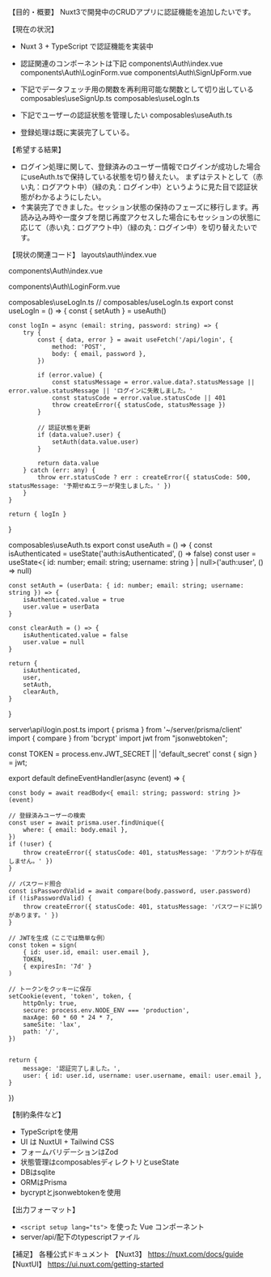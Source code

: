 【目的・概要】
Nuxt3で開発中のCRUDアプリに認証機能を追加したいです。

【現在の状況】
- Nuxt 3 + TypeScript で認証機能を実装中
- 認証関連のコンポーネントは下記
components\Auth\index.vue
components\Auth\LoginForm.vue
components\Auth\SignUpForm.vue

- 下記でデータフェッチ用の関数を再利用可能な関数として切り出している
composables\useSignUp.ts
composables\useLogIn.ts

- 下記でユーザーの認証状態を管理したい
composables\useAuth.ts

- 登録処理は既に実装完了している。

【希望する結果】
- ログイン処理に関して、登録済みのユーザー情報でログインが成功した場合にuseAuth.tsで保持している状態を切り替えたい。
まずはテストとして（赤い丸：ログアウト中）（緑の丸：ログイン中）というように見た目で認証状態がわかるようにしたい。
- ↑実装完了できました。セッション状態の保持のフェーズに移行します。再読み込み時や一度タブを閉じ再度アクセスした場合にもセッションの状態に応じて（赤い丸：ログアウト中）（緑の丸：ログイン中）を切り替えたいです。

【現状の関連コード】
layouts\auth\index.vue
<script setup lang="ts">
const { isAuthenticated } = useAuth()

</script>

<template>
    <div>
        <div class="flex items-center space-x-2">
            <span :class="[
                'w-3 h-3 rounded-full',
                isAuthenticated ? 'bg-green-500' : 'bg-red-800'
            ]"></span>
            <span>{{ isAuthenticated ? 'ログイン中' : 'ログアウト中' }}</span>
        </div>
        <h1 class="font-bold text-3xl text-center m-4">Auth</h1>
        <slot />
    </div>
</template>

<style scoped></style>

components\Auth\index.vue
<script setup lang="ts">
import type { TabsItem } from '@nuxt/ui'

const items = [
    {
        label: 'ログイン',
        // description: 'Make changes to your account here. Click save when you\'re done.',
        icon: 'i-lucide-lock',
        slot: 'Login' as const
    },
    {
        label: 'アカウント作成',
        // description: 'Change your password here. After saving, you\'ll be logged out.',
        icon: 'i-lucide-user',
        slot: 'SignUp' as const
    }
] satisfies TabsItem[]
</script>

<template>
    <UTabs :items="items" variant="pill" class="gap-4 max-w-md m-auto" :ui="{ trigger: 'grow' }">
        <template #Login>
            <AuthLoginForm class="flex flex-col items-center" />
        </template>

        <template #SignUp>
            <AuthSignUpForm class="flex flex-col items-center" />
        </template>
    </UTabs>
</template>


components\Auth\LoginForm.vue
<script setup lang="ts">
import * as z from 'zod'
import type { FormSubmitEvent } from '@nuxt/ui'

// Zod初期化の記述
const schema = z.object({
    email: z.string().email('Invalid email'),
    password: z.string().min(6, 'Must be at least 6 characters')
})

type Schema = z.output<typeof schema>

const state = reactive<Partial<Schema>>({
    email: undefined,
    password: undefined
})

// フォーム送信後のミニポップアップ
const toast = useToast()

// 登録処理のハンドラー

const { logIn } = useLogIn()

const onSubmit = async (event: FormSubmitEvent<Schema>) => {
    try {
        console.table(event.data)

        await logIn(event.data.email, event.data.password)

        toast.add({ title: 'Success', description: 'ログインしました。', color: 'success' })
    } catch (err: any) {
        toast.add({ title: 'ログイン失敗', description: err.statusMessage || 'エラーが発生しました', color: 'error' })
    }
}
</script>

<template>
    <UForm :schema="schema" :state="state" class="space-y-4" @submit.prevent="onSubmit">
        <UFormField label="メールアドレス" name="email">
            <UInput v-model="state.email" />
        </UFormField>

        <UFormField label="パスワード" name="password">
            <UInput v-model="state.password" type="password" />
        </UFormField>

        <UButton type="submit">
            ログイン
        </UButton>
    </UForm>
</template>


composables\useLogIn.ts
// composables/useLogIn.ts
export const useLogIn = () => {
    const { setAuth } = useAuth()

    const logIn = async (email: string, password: string) => {
        try {
            const { data, error } = await useFetch('/api/login', {
                method: 'POST',
                body: { email, password },
            })

            if (error.value) {
                const statusMessage = error.value.data?.statusMessage || error.value.statusMessage || 'ログインに失敗しました。'
                const statusCode = error.value.statusCode || 401
                throw createError({ statusCode, statusMessage })
            }

            // 認証状態を更新
            if (data.value?.user) {
                setAuth(data.value.user)
            }

            return data.value
        } catch (err: any) {
            throw err.statusCode ? err : createError({ statusCode: 500, statusMessage: '予期せぬエラーが発生しました。' })
        }
    }

    return { logIn }
}


composables\useAuth.ts
export const useAuth = () => {
    const isAuthenticated = useState<boolean>('auth:isAuthenticated', () => false)
    const user = useState<{ id: number; email: string; username: string } | null>('auth:user', () => null)

    const setAuth = (userData: { id: number; email: string; username: string }) => {
        isAuthenticated.value = true
        user.value = userData
    }

    const clearAuth = () => {
        isAuthenticated.value = false
        user.value = null
    }

    return {
        isAuthenticated,
        user,
        setAuth,
        clearAuth,
    }
}


server\api\login.post.ts
import { prisma } from '~/server/prisma/client'
import { compare } from 'bcrypt'
import jwt from "jsonwebtoken";

const TOKEN = process.env.JWT_SECRET || 'default_secret'
const { sign } = jwt;

export default defineEventHandler(async (event) => {

    const body = await readBody<{ email: string; password: string }>(event)

    // 登録済みユーザーの検索
    const user = await prisma.user.findUnique({
        where: { email: body.email },
    })
    if (!user) {
        throw createError({ statusCode: 401, statusMessage: 'アカウントが存在しません。' })
    }

    // パスワード照合
    const isPasswordValid = await compare(body.password, user.password)
    if (!isPasswordValid) {
        throw createError({ statusCode: 401, statusMessage: 'パスワードに誤りがあります。' })
    }

    // JWTを生成（ここでは簡単な例）
    const token = sign(
        { id: user.id, email: user.email },
        TOKEN,
        { expiresIn: '7d' }
    )

    // トークンをクッキーに保存
    setCookie(event, 'token', token, {
        httpOnly: true,
        secure: process.env.NODE_ENV === 'production',
        maxAge: 60 * 60 * 24 * 7,
        sameSite: 'lax',
        path: '/',
    })


    return {
        message: '認証完了しました。',
        user: { id: user.id, username: user.username, email: user.email },
    }

})


【制約条件など】
- TypeScriptを使用
- UI は NuxtUI + Tailwind CSS
- フォームバリデーションはZod
- 状態管理はcomposablesディレクトリとuseState
- DBはsqlite
- ORMはPrisma
- bycryptとjsonwebtokenを使用

【出力フォーマット】
- `<script setup lang="ts">` を使った Vue コンポーネント
- server/api/配下のtypescriptファイル



【補足】
各種公式ドキュメント
【Nuxt3】
https://nuxt.com/docs/guide
【NuxtUI】
https://ui.nuxt.com/getting-started
